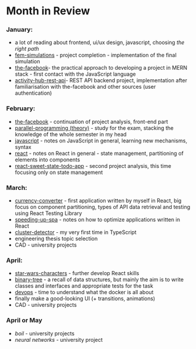 # Month in Review

### January:

- a lot of reading about frontend, ui/ux design, javascript, choosing *the right path*
- [fem-simulations](https://github.com/gregwell/fem-simulations) - project completion - implementation of the final simulation
- [the-facebook](https://github.com/gregwell/the-facebook)- the practical approach to developing a project in MERN stack - first contact with the JavaScript language
- [activity-hub-rest-api](https://github.com/gregwell/activity-hub-rest-api)- REST API backend project, implementation after familiarisation with the-facebook and other sources (user authentication)

### February:

- [the-facebook](https://github.com/gregwell/the-facebook) - continuation of project analysis, front-end part
- [parallel-programming (theory)](https://github.com/gregwell/university-notes/blob/main/polish/parallel-programming/parallel-programming-theory.md) - study for the exam, stacking the knowledge of the whole semester in my head
- [javascript](https://github.com/gregwell/university-notes/blob/main/english/javascript/javascript.md) - notes on JavaScript in general, learning new mechanisms, syntax
- [react](https://github.com/gregwell/university-notes/blob/main/english/javascript/react.md) - notes on React in general - state management, partitioning of elements into components
- [react-sweet-state-todo-app](https://github.com/gregwell/react-sweet-state-todo-app) - second project analysis, this time focusing only on state management

### March:

- [currency-converter](https://github.com/gregwell/currency-converter) - first application written by myself in React, big focus on component partitioning, types of API data retrieval and testing using React Testing Library
- [speeding-up-spa](https://github.com/gregwell/university-notes/blob/main/english/javascript/speeding-up-spa.md) - notes on how to optimize applications written in React
- [cluster-detector](https://github.com/gregwell/ts-playground/tree/main/cluster-detector) - my very first time in TypeScript
- engineering thesis topic selection
- CAD - university projects

### April:

- [star-wars-characters](https://github.com/gregwell/star-wars-characters) - further develop React skills
- [binary-tree](https://github.com/gregwell/ts-playground/tree/main/binary-tree) - a recall of data structures, but mainly the aim is to write classes and interfaces and appropriate tests for the task
- [devops](https://github.com/gregwell/university-notes/blob/main/english/devops/devops.md) - time to understand what the docker is all about
- finally make a good-looking UI (+ transitions, animations)
- CAD - university projects

### April or May

- *boil* - university projects
- *neural networks -* university project